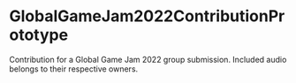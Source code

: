 # GlobalGameJam2022ContributionPrototype
Contribution for a Global Game Jam 2022 group submission. Included audio belongs to their respective owners.
